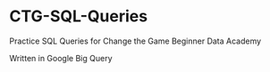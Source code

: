 # CTG-SQL-Queries
Practice SQL Queries for Change the Game Beginner Data Academy

Written in Google Big Query
